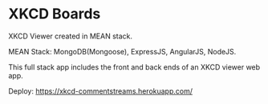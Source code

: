# XKCD Boards
XKCD Viewer created in MEAN stack.

MEAN Stack: MongoDB(Mongoose), ExpressJS, AngularJS, NodeJS.

This full stack app includes the front and back ends of an XKCD viewer web app.

Deploy: https://xkcd-commentstreams.herokuapp.com/

